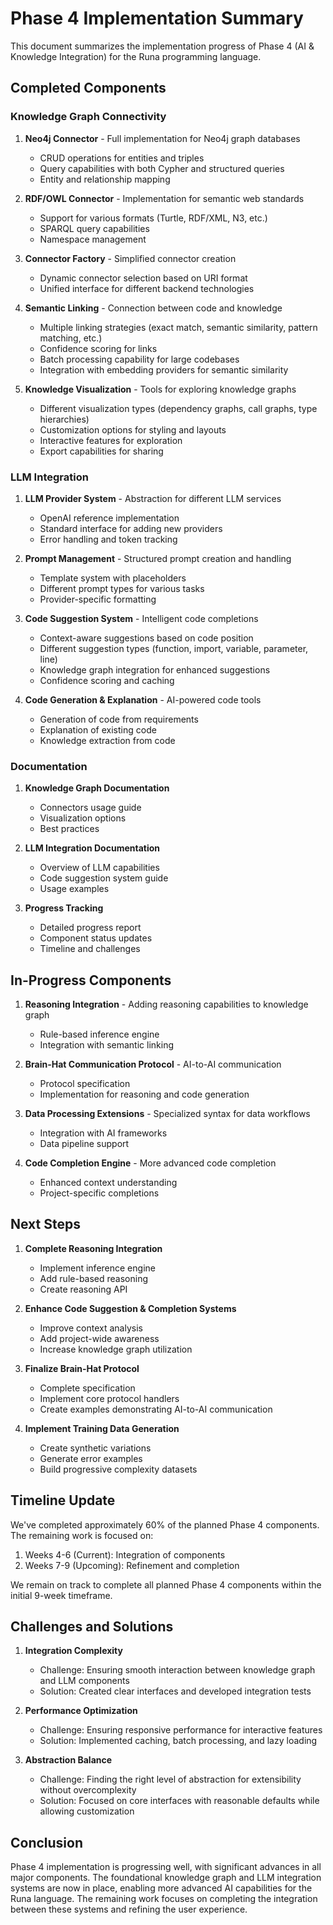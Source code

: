# Phase 4 Implementation Summary

This document summarizes the implementation progress of Phase 4 (AI & Knowledge Integration) for the Runa programming language.

## Completed Components

### Knowledge Graph Connectivity

1. **Neo4j Connector** - Full implementation for Neo4j graph databases
   - CRUD operations for entities and triples
   - Query capabilities with both Cypher and structured queries
   - Entity and relationship mapping

2. **RDF/OWL Connector** - Implementation for semantic web standards
   - Support for various formats (Turtle, RDF/XML, N3, etc.)
   - SPARQL query capabilities
   - Namespace management

3. **Connector Factory** - Simplified connector creation
   - Dynamic connector selection based on URI format
   - Unified interface for different backend technologies

4. **Semantic Linking** - Connection between code and knowledge
   - Multiple linking strategies (exact match, semantic similarity, pattern matching, etc.)
   - Confidence scoring for links
   - Batch processing capability for large codebases
   - Integration with embedding providers for semantic similarity

5. **Knowledge Visualization** - Tools for exploring knowledge graphs
   - Different visualization types (dependency graphs, call graphs, type hierarchies)
   - Customization options for styling and layouts
   - Interactive features for exploration
   - Export capabilities for sharing

### LLM Integration

1. **LLM Provider System** - Abstraction for different LLM services
   - OpenAI reference implementation
   - Standard interface for adding new providers
   - Error handling and token tracking

2. **Prompt Management** - Structured prompt creation and handling
   - Template system with placeholders
   - Different prompt types for various tasks
   - Provider-specific formatting

3. **Code Suggestion System** - Intelligent code completions
   - Context-aware suggestions based on code position
   - Different suggestion types (function, import, variable, parameter, line)
   - Knowledge graph integration for enhanced suggestions
   - Confidence scoring and caching

4. **Code Generation & Explanation** - AI-powered code tools
   - Generation of code from requirements
   - Explanation of existing code
   - Knowledge extraction from code

### Documentation

1. **Knowledge Graph Documentation**
   - Connectors usage guide
   - Visualization options
   - Best practices

2. **LLM Integration Documentation**
   - Overview of LLM capabilities
   - Code suggestion system guide
   - Usage examples

3. **Progress Tracking**
   - Detailed progress report
   - Component status updates
   - Timeline and challenges

## In-Progress Components

1. **Reasoning Integration** - Adding reasoning capabilities to knowledge graph
   - Rule-based inference engine
   - Integration with semantic linking

2. **Brain-Hat Communication Protocol** - AI-to-AI communication
   - Protocol specification
   - Implementation for reasoning and code generation

3. **Data Processing Extensions** - Specialized syntax for data workflows
   - Integration with AI frameworks
   - Data pipeline support

4. **Code Completion Engine** - More advanced code completion
   - Enhanced context understanding
   - Project-specific completions

## Next Steps

1. **Complete Reasoning Integration**
   - Implement inference engine
   - Add rule-based reasoning
   - Create reasoning API

2. **Enhance Code Suggestion & Completion Systems**
   - Improve context analysis
   - Add project-wide awareness
   - Increase knowledge graph utilization

3. **Finalize Brain-Hat Protocol**
   - Complete specification
   - Implement core protocol handlers
   - Create examples demonstrating AI-to-AI communication

4. **Implement Training Data Generation**
   - Create synthetic variations
   - Generate error examples
   - Build progressive complexity datasets

## Timeline Update

We've completed approximately 60% of the planned Phase 4 components. The remaining work is focused on:

1. Weeks 4-6 (Current): Integration of components
2. Weeks 7-9 (Upcoming): Refinement and completion

We remain on track to complete all planned Phase 4 components within the initial 9-week timeframe.

## Challenges and Solutions

1. **Integration Complexity**
   - Challenge: Ensuring smooth interaction between knowledge graph and LLM components
   - Solution: Created clear interfaces and developed integration tests

2. **Performance Optimization**
   - Challenge: Ensuring responsive performance for interactive features
   - Solution: Implemented caching, batch processing, and lazy loading

3. **Abstraction Balance**
   - Challenge: Finding the right level of abstraction for extensibility without overcomplexity
   - Solution: Focused on core interfaces with reasonable defaults while allowing customization

## Conclusion

Phase 4 implementation is progressing well, with significant advances in all major components. The foundational knowledge graph and LLM integration systems are now in place, enabling more advanced AI capabilities for the Runa language. The remaining work focuses on completing the integration between these systems and refining the user experience. 
